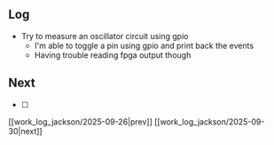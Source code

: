 ## Log
- Try to measure an oscillator circuit using gpio
	- I'm able to toggle a pin using gpio and print back the events
	- Having trouble reading fpga output though
## Next
- [ ]

[[work_log_jackson/2025-09-26|prev]] [[work_log_jackson/2025-09-30|next]]
